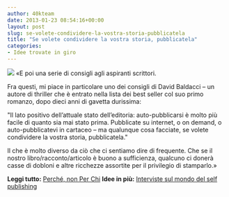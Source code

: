```yaml
---
author: 40kteam
date: 2013-01-23 08:54:16+00:00
layout: post
slug: se-volete-condividere-la-vostra-storia-pubblicatela
title: "Se volete condividere la vostra storia, pubblicatela"
categories:
- Idee trovate in giro
---
```


![](http://40k.it/wp-content/uploads/2013/01/cover24728-medium.png) «E poi una serie di consigli agli aspiranti scrittori.

Fra questi, mi piace in particolare uno dei consigli di David Baldacci – un autore di thriller che è entrato nella lista dei best seller col suo primo romanzo, dopo dieci anni di gavetta durissima:

"Il lato positivo dell’attuale stato dell’editoria: auto-pubblicarsi è molto più facile di quanto sia mai stato prima. Pubblicate su internet, o on demand, o auto-pubblicatevi in cartaceo – ma qualunque cosa facciate, se volete condividere la vostra storia, pubblicatela."

Il che è molto diverso da ciò che ci sentiamo dire di frequente.
Che se il nostro libro/racconto/articolo è buono a sufficienza, qualcuno ci donerà casse di dobloni e altre ricchezze assortite per il privilegio di stamparlo.»

**Leggi tutto:** [Perché, non Per Chi](http://strategieevolutive.wordpress.com/2013/01/23/perche-non-per-chi/)
**Idee in più:** [Interviste sul mondo del self publishing](http://40k.it/category/scrittura/)
